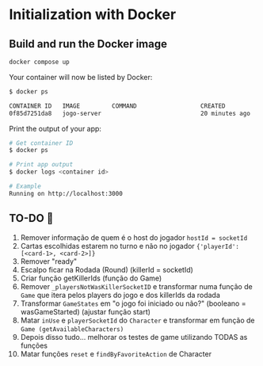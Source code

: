 # Initialization with Docker

## Build and run the Docker image

```bash
docker compose up
```

Your container will now be listed by Docker:

```bash
$ docker ps

CONTAINER ID   IMAGE         COMMAND                  CREATED          STATUS         PORTS                    NAMES        
0f85d7251da8   jogo-server                            20 minutes ago   Up 7 seconds   0.0.0.0:3000->3000/tcp   jogo-server-1
```

Print the output of your app:

```bash
# Get container ID
$ docker ps

# Print app output
$ docker logs <container id>

# Example
Running on http://localhost:3000
```

## TO-DO 📝

1. Remover informação de quem é o host do jogador `hostId = socketId`
2. Cartas escolhidas estarem no turno e não no jogador `{'playerId': [<card-1>, <card-2>]}`
3. Remover "ready"
4. Escalpo ficar na Rodada (Round) (killerId = socketId)
5. Criar função getKillerIds (função do Game)
6. Remover `_playersNotWasKillerSocketID` e transformar numa função de `Game` que itera pelos players do jogo e dos killerIds da rodada
7. Transformar `GameStates` em "o jogo foi iniciado ou não?" (booleano = wasGameStarted) (ajustar função start)
8. Matar `inUse` e `playerSocketId` do `Character` e transformar em função de `Game (getAvailableCharacters)`
9. Depois disso tudo... melhorar os testes de game utilizando TODAS as funções
10. Matar funções `reset` e `findByFavoriteAction` de Character